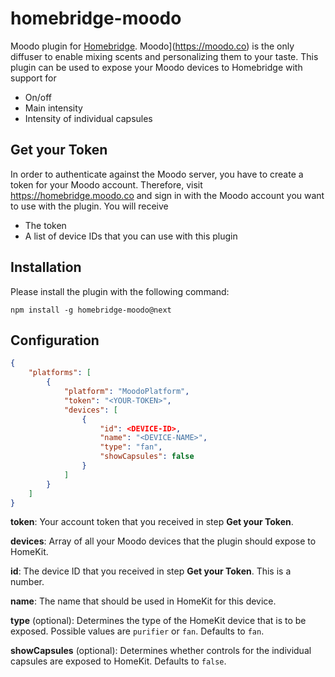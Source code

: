 # homebridge-moodo

Moodo plugin for [Homebridge](https://github.com/nfarina/homebridge). Moodo](https://moodo.co) is the only diffuser to enable mixing scents and personalizing them to your taste.
This plugin can be used to expose your Moodo devices to Homebridge with support for
* On/off
* Main intensity
* Intensity of individual capsules

## Get your Token

In order to authenticate against the Moodo server, you have to create a token for your Moodo account. Therefore, visit https://homebridge.moodo.co and sign in with the Moodo account you want to use with the plugin. You will receive
* The token
* A list of device IDs that you can use with this plugin

## Installation

Please install the plugin with the following command:

```
npm install -g homebridge-moodo@next
```

## Configuration

```json
{
    "platforms": [
        {
            "platform": "MoodoPlatform",
            "token": "<YOUR-TOKEN>",
            "devices": [
                {
                    "id": <DEVICE-ID>,
                    "name": "<DEVICE-NAME>",
                    "type": "fan",
                    "showCapsules": false
                }
            ]
        }
    ]
}
```

**token**: Your account token that you received in step **Get your Token**.

**devices**: Array of all your Moodo devices that the plugin should expose to HomeKit.

**id**: The device ID that you received in step **Get your Token**. This is a number.

**name**: The name that should be used in HomeKit for this device.

**type** (optional): Determines the type of the HomeKit device that is to be exposed. Possible values are `purifier` or `fan`. Defaults to `fan`.

**showCapsules** (optional): Determines whether controls for the individual capsules are exposed to HomeKit. Defaults to `false`.
